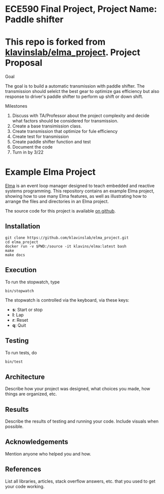ECE590 Final Project, Project Name: Paddle shifter
===

This repo is forked from [klavinslab/elma_project](https://github.com/klavinslab/elma).
Project Proposal
===

Goal

The goal is to build a automatic transmission with paddle shifter. The transmission should selelct the best gear to optimize gas efficiency but also response to driver's paddle shifter to perform up shift or down shift.

Milestones

1. Discuss with TA/Professor about the project complexity and decide what factors should be considered for transmission.
1. Create a base transimission class.
1. Create transmission that optimize for fule efficiency
1. Create test for transmission 
1. Create paddle shifter function and test
1. Document the code 
1. Turn in by 3/22


Example Elma Project
===

[Elma](http://klavinslab.org/elma) is an event loop manager designed to teach embedded and reactive systems programming. This repository contains an example Elma project, showing how to use many Elma features, as well as illustrating how to arrange the files and directories in an Elma project.

The source code for this project is available [on github](https://github.com/klavinslab/elma_project).

Installation
---

    git clone https://github.com/klavinslab/elma_project.git
    cd elma_project
    docker run -v $PWD:/source -it klavins/elma:latest bash
    make
    make docs


Execution
---
To run the stopwatch, type

    bin/stopwatch

The stopwatch is controlled via the keyboard, via these keys:
- **s**: Start or stop
- **l**: Lap
- **r**: Reset
- **q**: Quit

Testing
---
To run tests, do
```bash
bin/test
```

Architecture
---
Describe how your project was designed, what choices you made, how things are organized, etc.

Results
---
Describe the results of testing and running your code. Include visuals when possible.

Acknowledgements
---
Mention anyone who helped you and how.

References
---
List all libraries, articles, stack overflow answers, etc. that you used to get your code working.

